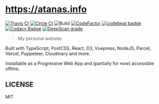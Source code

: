 # https://atanas.info

[![Travis CI](https://travis-ci.com/scriptex/atanas.info.svg?branch=master)](https://travis-ci.com/scriptex/atanas.info)
[![Circle CI](https://circleci.com/gh/scriptex/atanas.info.svg?style=svg)](https://circleci.com/gh/scriptex/atanas.info)
![Build](https://github.com/scriptex/atanas.info/workflows/Build/badge.svg)
[![CodeFactor](https://www.codefactor.io/repository/github/scriptex/atanas.info/badge)](https://www.codefactor.io/repository/github/scriptex/atanas.info)
[![codebeat badge](https://codebeat.co/badges/807a5061-9e43-4fec-9819-1c47c37c2e9f)](https://codebeat.co/projects/github-com-scriptex-atanas-info-master)
[![Codacy Badge](https://app.codacy.com/project/badge/Grade/74727aa736934f8197bea1d817c5c7bb)](https://www.codacy.com/manual/scriptex/atanas.info)
[![DeepScan grade](https://deepscan.io/api/teams/3574/projects/5291/branches/40827/badge/grade.svg)](https://deepscan.io/dashboard#view=project&tid=3574&pid=5291&bid=40827)

> My personal website

Built with TypeScript, PostCSS, React, D3, Vuepress, NodeJS, Parcel, Vercel, Puppeteer, Cloudinary and more.

Installable as a Progressive Web App and (partially for now) accessible offline.

## LICENSE

MIT
